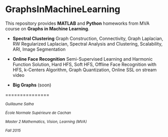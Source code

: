 # GraphsInMachineLearning

This repository provides **MATLAB** and **Python** homeworks from MVA course on **Graphs in Machine Learning**.

* **Spectral Clustering** Graph Construction, Connectivity, Graph Laplacian, RW Regularized Laplacian, Spectral Analysis and Clustering, Scalability, ARI, Image Segmentation 

* **Online Face Recognition** Semi-Supervised Learning and Harmonic Function Solution, Hard HFS, Soft HFS, Offline Face Recognition with HFS, k-Centers Algorithm, Graph Quantization, Online SSL on stream video

* **Big Graphs** (soon)

===============


<sup>*Guillaume Salha*

<sup>*École Normale Supérieure de Cachan*

<sup>*Master 2 Mathematics, Vision, Learning (MVA)*

<sup>*Fall 2015*
